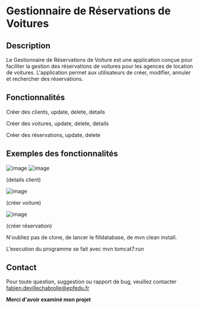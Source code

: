# Gestionnaire de Réservations de Voitures
## Description

Le Gestionnaire de Réservations de Voiture est une application conçue pour faciliter la gestion des réservations de voitures pour les agences de location de voitures. L'application permet aux utilisateurs de créer, modifier, annuler et rechercher des réservations.
## Fonctionnalités

Créer des clients, update, delete, details

Créer des voitures, update, delete, details

Créer des réservations, update, delete

## Exemples des fonctionnalités

![image](https://github.com/Fabrikot/rentmanager/assets/107400688/bc8f67ab-9b4b-4701-b97d-efe9cdaa4ac8)
![image](https://github.com/Fabrikot/rentmanager/assets/107400688/5cfc99c6-0833-4a42-b675-0ea0eb40c151)

(details client)

![image](https://github.com/Fabrikot/rentmanager/assets/107400688/6a5438a5-9c57-45c9-9b19-05a1c8b02eef)

(créer voiture)

![image](https://github.com/Fabrikot/rentmanager/assets/107400688/81575ec8-3de4-461a-95f3-7774f2fc1bd4)

(créer réservation)

N'oubliez pas de clone, de lancer le filldatabase, de mvn clean install.

L'execution du programme se fait avec mvn tomcat7:run

## Contact
Pour toute question, suggestion ou rapport de bug, veuillez contacter fabien.devillechabrolle@epfedu.fr

**Merci d'avoir examiné mon projet**
